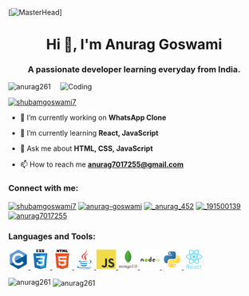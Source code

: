 [![MasterHead](https://jusmarktech.com/public/a/images/pages/web_development.gif)]

<h1 align="center">Hi 👋, I'm Anurag Goswami</h1>
<h3 align="center">A passionate developer learning everyday from India.</h3> 
<img align="right" alt="Coding" width="400" src="https://www.techbabble.zone/content/images/2021/07/46207-programmer-1.gif">
<p align="left"> <img src="https://komarev.com/ghpvc/?username=anurag261&label=Profile%20views&color=0e75b6&style=flat" alt="anurag261" /> </p>

<p align="left"> <a href="https://twitter.com/shubamgoswami7" target="blank"><img src="https://img.shields.io/twitter/follow/shubamgoswami7?logo=twitter&style=for-the-badge" alt="shubamgoswami7" /></a> </p>

- 🔭 I’m currently working on **WhatsApp Clone**

- 🌱 I’m currently learning **React, JavaScript**

- 💬 Ask me about **HTML, CSS, JavaScript**

- 📫 How to reach me **anurag7017255@gmail.com**

<h3 align="left">Connect with me:</h3>
<p align="left">
<a href="https://twitter.com/shubamgoswami7" target="blank"><img align="center" src="https://raw.githubusercontent.com/rahuldkjain/github-profile-readme-generator/master/src/images/icons/Social/twitter.svg" alt="shubamgoswami7" height="30" width="40" /></a>
<a href="https://linkedin.com/in/anurag-goswami" target="blank"><img align="center" src="https://raw.githubusercontent.com/rahuldkjain/github-profile-readme-generator/master/src/images/icons/Social/linked-in-alt.svg" alt="anurag-goswami" height="30" width="40" /></a>
<a href="https://instagram.com/_anurag_452" target="blank"><img align="center" src="https://raw.githubusercontent.com/rahuldkjain/github-profile-readme-generator/master/src/images/icons/Social/instagram.svg" alt="_anurag_452" height="30" width="40" /></a>
<a href="https://www.hackerrank.com/_191500139" target="blank"><img align="center" src="https://raw.githubusercontent.com/rahuldkjain/github-profile-readme-generator/master/src/images/icons/Social/hackerrank.svg" alt="_191500139" height="30" width="40" /></a>
<a href="https://www.leetcode.com/anurag7017255" target="blank"><img align="center" src="https://raw.githubusercontent.com/rahuldkjain/github-profile-readme-generator/master/src/images/icons/Social/leet-code.svg" alt="anurag7017255" height="30" width="40" /></a>
</p>

<h3 align="left">Languages and Tools:</h3>
<p align="left"> <a href="https://www.cprogramming.com/" target="_blank" rel="noreferrer"> <img src="https://raw.githubusercontent.com/devicons/devicon/master/icons/c/c-original.svg" alt="c" width="40" height="40"/> </a> <a href="https://www.w3schools.com/css/" target="_blank" rel="noreferrer"> <img src="https://raw.githubusercontent.com/devicons/devicon/master/icons/css3/css3-original-wordmark.svg" alt="css3" width="40" height="40"/> </a> <a href="https://www.w3.org/html/" target="_blank" rel="noreferrer"> <img src="https://raw.githubusercontent.com/devicons/devicon/master/icons/html5/html5-original-wordmark.svg" alt="html5" width="40" height="40"/> </a> <a href="https://www.java.com" target="_blank" rel="noreferrer"> <img src="https://raw.githubusercontent.com/devicons/devicon/master/icons/java/java-original.svg" alt="java" width="40" height="40"/> </a> <a href="https://developer.mozilla.org/en-US/docs/Web/JavaScript" target="_blank" rel="noreferrer"> <img src="https://raw.githubusercontent.com/devicons/devicon/master/icons/javascript/javascript-original.svg" alt="javascript" width="40" height="40"/> </a> <a href="https://www.mongodb.com/" target="_blank" rel="noreferrer"> <img src="https://raw.githubusercontent.com/devicons/devicon/master/icons/mongodb/mongodb-original-wordmark.svg" alt="mongodb" width="40" height="40"/> </a> <a href="https://nodejs.org" target="_blank" rel="noreferrer"> <img src="https://raw.githubusercontent.com/devicons/devicon/master/icons/nodejs/nodejs-original-wordmark.svg" alt="nodejs" width="40" height="40"/> </a>  <a href="https://www.python.org" target="_blank" rel="noreferrer"> <img src="https://raw.githubusercontent.com/devicons/devicon/master/icons/python/python-original.svg" alt="python" width="40" height="40"/> </a> <a href="https://reactjs.org/" target="_blank" rel="noreferrer"> <img src="https://raw.githubusercontent.com/devicons/devicon/master/icons/react/react-original-wordmark.svg" alt="react" width="40" height="40"/> </a> </p>

<p><img align="left" src="https://github-readme-stats.vercel.app/api/top-langs?username=anurag261&show_icons=true&locale=en&layout=compact" alt="anurag261" /></p>

<p>&nbsp;<img align="center" src="https://github-readme-stats.vercel.app/api?username=anurag261&show_icons=true&locale=en" alt="anurag261" /></p>
